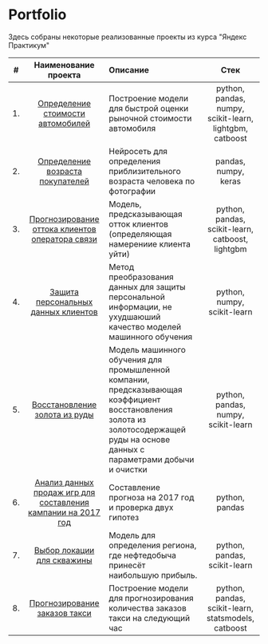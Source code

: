 # Portfolio

Здесь собраны некоторые реализованные проекты из курса "Яндекс Практикум"

| #  | Наименование проекта | Описание | Стек |
| -- | :------------------: | :------- | :--: |
| 1. | [Определение стоимости автомобилей](https://github.com/StepanMirenkov/portfolio/tree/main/car_price_prediction) | Построение модели для быстрой оценки рыночной стоимости автомобиля | python, pandas, numpy, scikit-learn, lightgbm, catboost |
| 2. | [Определение возраста покупателей](https://github.com/StepanMirenkov/portfolio/tree/main/customer_age_recognition) | Нейросеть для определения приблизительного возраста человека по фотографии | pandas, numpy, keras |
| 3. | [Прогнозирование оттока клиентов оператора связи](https://github.com/StepanMirenkov/portfolio/tree/main/customer_churn_forecasting) | Модель, предсказывающая отток клиентов (определяющая намерениие клиента уйти) | python, pandas, scikit-learn, catboost, lightgbm |
| 4. | [Защита персональных данных клиентов](https://github.com/StepanMirenkov/portfolio/tree/main/customer_data_protection) | Метод преобразования данных для защиты персональной информации, не ухудшаюший качество моделей машинного обучения | python, numpy, scikit-learn |
| 5. | [Восстановление золота из руды](https://github.com/StepanMirenkov/portfolio/tree/main/gold_recovery) | Модель машинного обучения для промышленной компании, предсказывающая коэффициент восстановления золота из золотосодержащей руды на основе данных с параметрами добычи и очистки | python, pandas, numpy, scikit-learn |
| 6. | [Анализ данных продаж игр для составления кампании на 2017 год](https://github.com/StepanMirenkov/portfolio/tree/main/marketing_campaign_statistics) | Составление прогноза на 2017 год и проверка двух гипотез | python, pandas |
| 7. | [Выбор локации для скважины](https://github.com/StepanMirenkov/portfolio/tree/main/oil_research_prediction) | Модель для определения региона, где нефтедобыча принесёт наибольшую прибыль. | python, pandas, scikit-learn |
| 8. | [Прогнозирование заказов такси](https://github.com/StepanMirenkov/portfolio/tree/main/taxi_ordering_prediction) | Построение модели для прогнозирования количества заказов такси на следующий час |python, pandas, scikit-learn, statsmodels, catboost |
